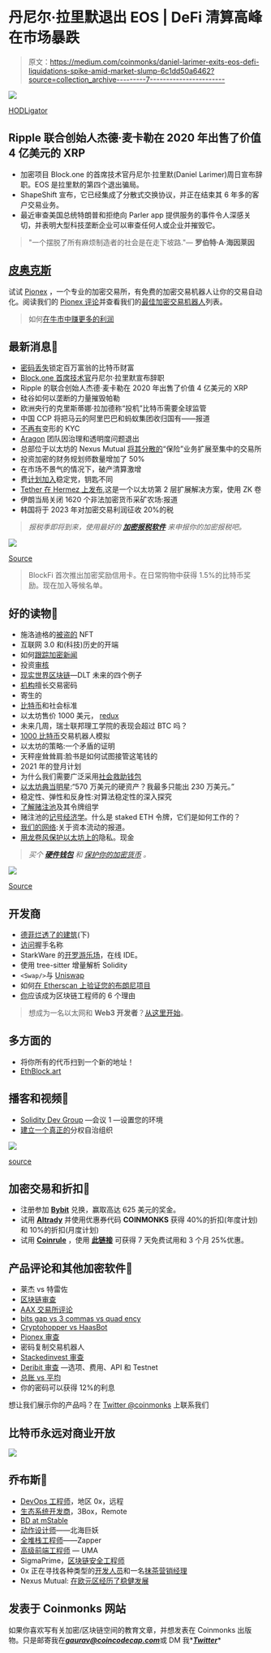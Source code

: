 # 丹尼尔·拉里默退出 EOS | DeFi 清算高峰在市场暴跌

> 原文：<https://medium.com/coinmonks/daniel-larimer-exits-eos-defi-liquidations-spike-amid-market-slump-6c1dd50a6462?source=collection_archive---------7----------------------->

![](img/ebcb8cdb04e5970ac6c6a095c6130323.png)

[HODLigator](https://www.reddit.com/r/Bitcoin/comments/ktey09/this_is_hodligator/)

## Ripple 联合创始人杰德·麦卡勒在 2020 年出售了价值 4 亿美元的 XRP

*   加密项目 Block.one 的首席技术官丹尼尔·拉里默(Daniel Larimer)周日宣布辞职。EOS 是拉里默的第四个退出骗局。
*   ShapeShift 宣布，它已经集成了分散式交换协议，并正在结束其 6 年多的客户交易业务。
*   最近审查美国总统特朗普和拒绝向 Parler app 提供服务的事件令人深感关切，并表明大型科技垄断企业可以审查任何人或企业并摧毁它。

> "一个摆脱了所有麻烦制造者的社会是在走下坡路."— **罗伯特·A·海因莱因**

## [皮奥克斯](http://blog.coincodecap.com/go/pionex)

试试 [Pionex](http://blog.coincodecap.com/go/pionex) ，一个专业的加密交易所，有免费的加密交易机器人让你的交易自动化。阅读我们的 [Pionex 评论](/coinmonks/pionex-review-exchange-with-crypto-trading-bot-1e459d0191ea)并查看我们的[最佳加密交易机器人](/coinmonks/crypto-trading-bot-c2ffce8acb2a)列表。

> 如何[在牛市中赚更多的利润](/coinmonks/how-to-make-more-profits-in-the-bull-market-with-leveraged-token-f0e6328dab04)

## 最新消息📰

*   [密码丢失](https://www.nytimes.com/2021/01/12/technology/bitcoin-passwords-wallets-fortunes.html)锁定百万富翁的比特币财富
*   [Block.one 首席技术官](https://www.theblockcrypto.com/linked/90686/block-one-cto-daniel-larimer-announces-resignation)丹尼尔·拉里默宣布辞职
*   Ripple 的联合创始人杰德·麦卡勒在 2020 年出售了价值 4 亿美元的 XRP
*   硅谷如何以垄断的力量摧毁帕勒
*   欧洲央行的克里斯蒂娜·拉加德称“投机”比特币需要全球监管
*   中国 CCP 将把马云的阿里巴巴和蚂蚁集团收归国有——报道
*   [不再有](https://erikvoorhees.medium.com/no-more-kyc-with-shapeshift-6d95a3e63ddf)变形的 KYC
*   [Aragon](https://twitter.com/MyPaoG/status/1347418686857109506) 团队因治理和透明度问题退出
*   总部位于以太坊的 Nexus Mutual [将其分散的](https://www.coindesk.com/nexus-mutual-decentralized-insurance-cover-coinbase-binance-kraken-gemini)“保险”业务扩展至集中的交易所
*   投资加密的财务规划师数量增加了 50%
*   在市场不景气的情况下，破产清算激增
*   费[计划加入](https://thedefiant.io/fei-plans-to-join-algorithmic-stablecoin-party-with-key-difference/)稳定党，钥匙不同
*   [Tether 在 Hermez 上发布](https://www.theblockcrypto.com/post/90738/tether-usdt-hermez-ethereum-layer-2-scaling-solution-zk-rollups),这是一个以太坊第 2 层扩展解决方案，使用 ZK 卷
*   伊朗当局关闭 1620 个非法加密货币采矿农场:报道
*   韩国将于 2023 年对加密交易利润征收 20%的税

> *报税季即将到来，使用最好的* [***加密报税软件***](/coinmonks/best-crypto-tax-tool-for-my-money-72d4b430816b) *来申报你的加密报税吧。*

![](img/9fa35c73a0cb595dadefce85c616f4f3.png)

[Source](https://www.reddit.com/r/CryptoMarkets/comments/kt601i/only_the_best/)

> BlockFi 首次推出加密奖励信用卡。在日常购物中获得 1.5%的比特币奖励。现在加入等候名单。

## 好的读物📑

*   施洛迪格的[被盗的](https://www.rekt.news/schrodingers-stolen-nft/) NFT
*   互联网 3.0 和(科技)历史的开端
*   如何[跟踪加密新闻](/coinmonks/how-to-follow-crypto-news-94a35c06e41c)
*   投资[审核](https://www.ruffer.co.uk/Thinking/Articles/Investment-Review/2020-Q4-Investment-Review)
*   [现实世界区块链](https://www.bitcoinsuisse.com/research/specials/real-world-blockchain-four-examples-of-the-future-of-dlt)—DLT 未来的四个例子
*   [机构](https://www.institutionalinvestor.com/article/b1q2wrt77mv2h4/Institutions-Suck-at-Trading-Crypto)擅长交易密码
*   寄生的
*   [比特币](/coinmonks/bitcoin-and-social-standards-4f4de0f62f8a)和社会标准
*   以太坊售价 1000 美元， [redux](https://www.evanvanness.com/post/639356716421726208/ethereum-at-1000-redux)
*   未来几周，瑞士联邦理工学院的表现会超过 BTC 吗？
*   [1000 比特币](/coinmonks/1000-bitcoin-trading-bot-simulations-e4623189c248)交易机器人模拟
*   以太坊的策略:一个矛盾的证明
*   天秤座耸耸肩:脸书是如何试图接管这笔钱的
*   2021 年的登月计划
*   为什么我们需要广泛采用[社会救助钱包](https://vitalik.ca/general/2021/01/11/recovery.html)
*   [以太坊典当明星](/dedaub/ethereum-pawn-stars-5-7m-in-hard-assets-best-i-can-do-is-2-3m-b93604be503e):“570 万美元的硬资产？我最多只能出 230 万美元。”
*   稳定性、弹性和反身性:对算法稳定性的深入探究
*   [了解赌注池](https://cryptotesters.com/blog/staking-pools)及其令牌组学
*   赌注池的[记号经济学](https://stakewise.medium.com/the-tokenomics-of-staking-pools-what-are-staked-eth-tokens-and-how-do-they-work-2b4084515711)。什么是 staked ETH 令牌，它们是如何工作的？
*   [我们的网络](https://ournetwork.substack.com/p/our-network-issue-53?token=eyJ1c2VyX2lkIjo5NDEwNTY3LCJwb3N0X2lkIjozMTE1Njk2MiwiXyI6IlVadnBYIiwiaWF0IjoxNjEwNTUwMjQ2LCJleHAiOjE2MTA1NTM4NDYsImlzcyI6InB1Yi0yMTM2MiIsInN1YiI6InBvc3QtcmVhY3Rpb24ifQ.Xj9cg6Xe-jp3P8BMLozNmo4NYQ-so4lG1hnER4kDXTE):关于资本流动的报道。
*   [用龙卷风保护以太坊上的](https://powerkee.substack.com/p/protecting-privacy-on-ethereum-with)隐私。现金

> *买个* [***硬件钱包***](/coinmonks/the-best-cryptocurrency-hardware-wallets-of-2020-e28b1c124069) *和* [*保护你的加密货币*](/coinmonks/how-to-prevent-cryptocurrency-hacking-and-theft-from-your-wallet-65c8ff767766) *。*

![](img/68f11f427cd687434525cacdbe2072df.png)

[Source](https://www.reddit.com/r/Bitcoin/comments/kmof53/the_8_laws_of_bitcoin_updated/)

## 开发商

*   [德菲烂透了的建筑](https://andrecronje.medium.com/building-in-defi-sucks-part-2-75df9ee7871b)(下)
*   [访问](https://learn.namebase.io/starting-from-zero/how-to-access-handshake-sites)握手名称
*   StarkWare 的[开罗游乐场](https://www.cairo-lang.org/playground/)，在线 IDE。
*   使用 tree-sitter 增量解析 Solidity
*   `<Swap/>`与 [Uniswap](https://twitter.com/notifications)
*   如何[在 Etherscan 上验证您的布朗尼项目](https://matnad.medium.com/how-to-verify-your-brownie-project-on-etherscan-82d6086644cf)
*   [你](/coinmonks/6-reasons-why-you-should-become-a-blockchain-engineer-9954e26105dd)应该成为区块链工程师的 6 个理由

> 想成为一名以太网和 **Web3 开发者**？[从这里开始](http://blog.coincodecap.com/go/learn)。

## 多方面的

*   将你所有的代币扫到一个新的地址！
*   [EthBlock.art](https://t.co/xVyrXl7Pwa?amp=1)

## 播客和视频💽

*   [Solidity Dev Group](https://www.youtube.com/watch?v=0vAKP3Y-BLs) —会议 1 —设置您的环境
*   [建立一个真正的](https://www.youtube.com/watch?v=9sbZSxYvESE&feature=youtu.be)分权自治组织

![](img/93706b19c26c323f9e30672ab7e5f2ae.png)

[source](https://www.reddit.com/r/ethtrader/comments/kw029a/its_a_damn_miracle_if_its_during_a_bull_run/)

## 加密交易和折扣🔖

*   注册参加 [**Bybit**](/coinmonks/bybit-exchange-review-dbd570019b71) 兑换，赢取高达 625 美元的奖金。
*   试用 [**Altrady**](http://blog.coincodecap.com/go/altrady) 并使用优惠券代码 **COINMONKS** 获得 40%的折扣(年度计划)和 10%的折扣(月度计划)
*   试用 [**Coinrule**](https://webapp.coinrule.io/coupon/coinmonks-7-25-3-e2bf6c60e795407381edf98d1a174ac2?fp_ref=coincodecap) ，使用 [**此链接**](https://webapp.coinrule.io/coupon/coinmonks-7-25-3-e2bf6c60e795407381edf98d1a174ac2?fp_ref=coincodecap) 可获得 7 天免费试用和 3 个月 25%优惠。

## 产品评论和其他加密软件📙

*   莱杰 vs 特雷佐
*   [区块链审查](/coinmonks/blockfi-review-53096053c097)
*   [AAX 交易所评论](/coinmonks/aax-exchange-review-2021-67c5ea09330c)
*   [bits gap vs 3 commas vs quad ency](/coinmonks/bitsgap-vs-3commas-vs-quadency-must-read-2021-cdc1a40cf31d)
*   [Cryptohopper vs HaasBot](https://blog.coincodecap.com/cryptohopper-vs-haasbot)
*   [Pionex 审查](/coinmonks/pionex-review-exchange-with-crypto-trading-bot-1e459d0191ea)
*   密码复制交易机器人
*   [Stackedinvest 审查](https://blog.coincodecap.com/stackedinvest-review)
*   [Deribit 审查](/coinmonks/deribit-review-options-fees-apis-and-testnet-2ca16c4bbdb2) —选项、费用、API 和 Testnet
*   [总账 vs 平均](https://blog.coincodecap.com/ngrave-vs-ledger)
*   你的密码可以获得 12%的利息

想让我们展示你的产品吗？在 [Twitter @coinmonks](https://twitter.com/coinmonks) 上联系我们

## 比特币永远对商业开放

![](img/a5c3fae654db0faedf46a78ed571b84f.png)

## 乔布斯👷

*   [DevOps 工程师](https://remoteok.io/remote-jobs/100451-remote-devops-engineer-district0x)，地区 0x，远程
*   [生态系统开发商](https://jobs.lever.co/3box/ec1093c5-ed31-483c-b1b3-49b07bd0bd2e)，3Box，Remote
*   [BD at mStable](https://angel.co/company/mstable/jobs/1096364-business-development-manager)
*   [动作设计师](https://cryptocurrencyjobs.co/design/kraken-digital-asset-exchange-motion-designer/)——北海巨妖
*   [全堆栈工程师](https://cryptocurrencyjobs.co/engineering/zapper-full-stack-engineer/)——Zapper
*   [高级前端工程师](https://cryptocurrencyjobs.co/engineering/uma-senior-front-end-engineer/) — UMA
*   SigmaPrime，[区块链安全工程师](https://blog.sigmaprime.io/blockchain-security-engineer.html)
*   0x 正在寻找各种类型的[开发人员](https://0x.org/about/jobs)和一名[抹茶营销经理](https://boards.greenhouse.io/0x/jobs/4923909002)
*   Nexus Mutual: [在欧元区经历了稳健发展](https://angel.co/company/nexus-mutual-1/jobs/967538-smart-contract-engineer)

## 发表于 Coinmonks 网站

如果你喜欢写有关加密/区块链空间的教育文章，并想发表在 Coinmonks 出版物。只是邮寄我在***gaurav@coincodecap.com***或 DM 我*[***Twitter***](https://twitter.com/coinmonks)*